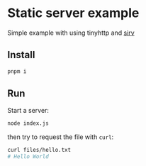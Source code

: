 # Static server example

Simple example with using tinyhttp and [sirv](https://github.com/lukeed/sirv/)

## Install

```sh
pnpm i
```

## Run

Start a server:

```sh
node index.js
```

then try to request the file with `curl`:

```sh
curl files/hello.txt
# Hello World
```
